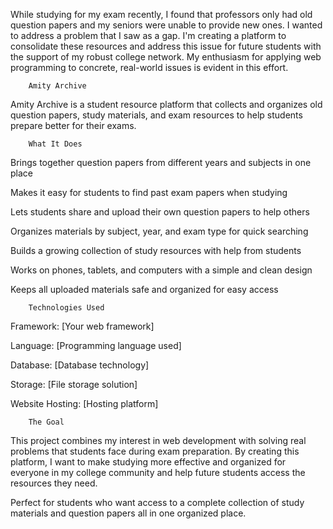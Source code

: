 While studying for my exam recently, I found that professors only had old question papers and my seniors were unable to provide new ones. I wanted to address a problem that I saw as a gap. I'm creating a platform to consolidate these resources and address this issue for future students with the support of my robust college network. My enthusiasm for applying web programming to concrete, real-world issues is evident in this effort.

        Amity Archive

Amity Archive is a student resource platform that collects and organizes old question papers, study materials, and exam resources to help students prepare better for their exams.

        What It Does

Brings together question papers from different years and subjects in one place

Makes it easy for students to find past exam papers when studying

Lets students share and upload their own question papers to help others

Organizes materials by subject, year, and exam type for quick searching

Builds a growing collection of study resources with help from students

Works on phones, tablets, and computers with a simple and clean design

Keeps all uploaded materials safe and organized for easy access

        Technologies Used

Framework: [Your web framework]

Language: [Programming language used]

Database: [Database technology]

Storage: [File storage solution]

Website Hosting: [Hosting platform]

        The Goal

This project combines my interest in web development with solving real problems that students face during exam preparation. By creating this platform, I want to make studying more effective and organized for everyone in my college community and help future students access the resources they need.

Perfect for students who want access to a complete collection of study materials and question papers all in one organized place.
